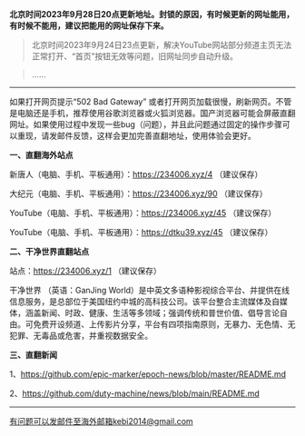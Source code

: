 **北京时间2023年9月28日20点更新地址。封锁的原因，有时候更新的网址能用，有时候不能用，建议把能用的网址保存下来。**

> 北京时间2023年9月24日23点更新，解决YouTube网站部分频道主页无法正常打开、“首页”按钮无效等问题，旧网址同步自动升级。

> ......

***

如果打开网页提示“502 Bad Gateway” 或者打开网页加载很慢，刷新网页。不管是电脑还是手机，推荐使用谷歌浏览器或火狐浏览器。国产浏览器可能会屏蔽直翻网址。如果使用过程中发现一些bug（问题），并且此问题通过固定的操作步骤可以重现，请发邮件反馈，这样会更加完善直翻地址，使用体验会更好。

**一、直翻海外站点**

新唐人（电脑、手机、平板通用）：https://234006.xyz/4   （建议保存）

大纪元（电脑、手机、平板通用）：https://234006.xyz/90   （建议保存）

YouTube（电脑、手机、平板通用）：https://234006.xyz/45   （建议保存）

YouTube（电脑、手机、平板通用）：https://dtku39.xyz/45   （建议保存）

**二、干净世界直翻站点**

站点：https://234006.xyz/1  （建议保存）

干净世界 （英语：GanJing World）是中英文多语种影视综合平台、并提供在线信息服务，是总部位于美国纽约中城的高科技公司。该平台整合主流媒体及自媒体，涵盖新闻、时政、健康、生活等多领域；强调传统和普世价值、倡导言论自由。可免费开设频道、上传影片分享，平台有四项指南原则，无暴力、无色情、无犯罪、无毒品或危害，并重视数据安全。


**三、直翻新闻**

1、https://github.com/epic-marker/epoch-news/blob/master/README.md

2、https://github.com/duty-machine/news/blob/main/README.md

***


有问题可以发邮件至海外邮箱kebi2014@gmail.com
